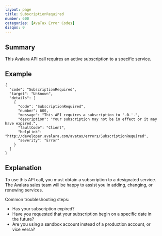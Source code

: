 ```yaml
---
layout: page
title: SubscriptionRequired
number: 600
categories: [AvaTax Error Codes]
disqus: 0
---
```


## Summary

This Avalara API call requires an active subscription to a specific service.

## Example

    {
      "code": "SubscriptionRequired",
      "target": "Unknown",
      "details": [
        {
          "code": "SubscriptionRequired",
          "number": 600,
          "message": "This API requires a subscription to '-0-'.",
          "description": "Your subscription may not be in effect or it may have expired.",
          "faultCode": "Client",
          "helpLink": "http://developer.avalara.com/avatax/errors/SubscriptionRequired",
          "severity": "Error"
        }
      ]
    }

## Explanation

To use this API call, you must obtain a subscription to a designated service.  The Avalara sales team will be happy to assist you in adding, changing, or renewing services.

Common troubleshooting steps:
* Has your subscription expired?
* Have you requested that your subscription begin on a specific date in the future?
* Are you using a sandbox account instead of a production account, or vice versa?

